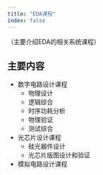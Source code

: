 ```yaml
---
title: "EDA课程"
index: false
---
```


（主要介绍EDA的相关系统课程）

## **主要内容**

- 数字电路设计课程
  - 物理设计
  - 逻辑综合
  - 时序功耗分析
  - 物理验证
  - 测试综合
- 光芯片设计课程
  - 硅光器件设计
  - 光芯片版图设计和验证
- 模拟电路设计课程

